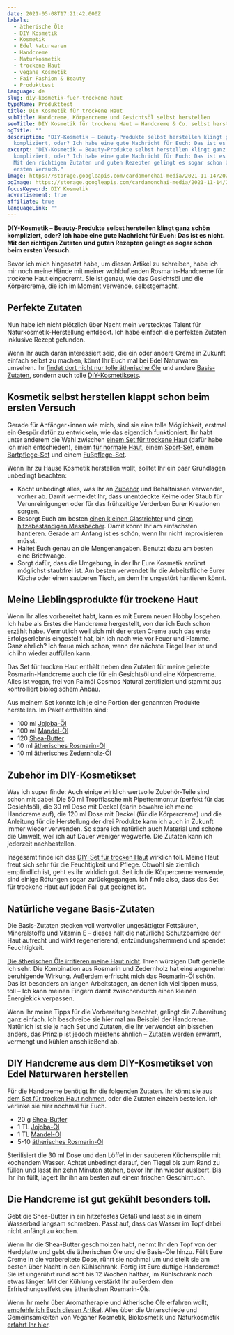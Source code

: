 ```yaml
---
date: 2021-05-08T17:21:42.000Z
labels:
  - ätherische Öle
  - DIY Kosmetik
  - Kosmetik
  - Edel Naturwaren
  - Handcreme
  - Naturkosmetik
  - trockene Haut
  - vegane Kosmetik
  - Fair Fashion & Beauty
  - Produkttest
language: de
slug: diy-kosmetik-fuer-trockene-haut
typeName: Produkttest
title: DIY Kosmetik für trockene Haut
subTitle: Handcreme, Körpercreme und Gesichtsöl selbst herstellen
seoTitle: DIY Kosmetik für trockene Haut – Handcreme & Co. selbst herstellen
ogTitle: ""
description: "DIY-Kosmetik – Beauty-Produkte selbst herstellen klingt ganz schön
  kompliziert, oder? Ich habe eine gute Nachricht für Euch: Das ist es nicht."
excerpt: "DIY-Kosmetik – Beauty-Produkte selbst herstellen klingt ganz schön
  kompliziert, oder? Ich habe eine gute Nachricht für Euch: Das ist es nicht.
  Mit den richtigen Zutaten und guten Rezepten gelingt es sogar schon beim
  ersten Versuch."
image: https://storage.googleapis.com/cardamonchai-media/2021-11-14/2021-05-2021-05-08-rosmarin-handcreme-diy-1titelbild-imagine-a8a898_6e7151_1440_1080/640.webp
ogImage: https://storage.googleapis.com/cardamonchai-media/2021-11-14/2021-05-diy-kosmetik-2-imagine-f8f8f8_928e78_1200_628/640.webp
focusKeyword: DIY Kosmetik
advertisement: true
affiliate: true
languageLink: ""
---
```


**DIY-Kosmetik – Beauty-Produkte selbst herstellen klingt ganz schön kompliziert, oder? Ich habe eine gute Nachricht für Euch: Das ist es nicht. Mit den richtigen Zutaten und guten Rezepten gelingt es sogar schon beim ersten Versuch.**

Bevor ich mich hingesetzt habe, um diesen Artikel zu schreiben, habe ich mir noch meine Hände mit meiner wohlduftenden Rosmarin-Handcreme für trockene Haut eingecremt. Sie ist genau, wie das Gesichtsöl und die Körpercreme, die ich im Moment verwende, selbstgemacht.

## Perfekte Zutaten

Nun habe ich nicht plötzlich über Nacht mein verstecktes Talent für Naturkosmetik-Herstellung entdeckt. Ich habe einfach die perfekten Zutaten inklusive Rezept gefunden.

Wenn Ihr auch daran interessiert seid, die ein oder andere Creme in Zukunft einfach selbst zu machen, könnt Ihr Euch mal bei Edel Naturwaren umsehen. Ihr [findet dort nicht nur tolle ätherische Öle](/2021/03/aromatherapie/) und andere [Basis-Zutaten](https://t.adcell.com/p/click?promoId=252519&slotId=80259&param0=https%3A%2F%2Fwww.edel-naturwaren.de%2Fcollections%2Falle-basisprodukte), sondern auch tolle [DIY-Kosmetiksets](https://t.adcell.com/p/click?promoId=252519&slotId=80259&param0=https%3A%2F%2Fwww.edel-naturwaren.de%2Fcollections%2Fdiy-sets).

## Kosmetik selbst herstellen klappt schon beim ersten Versuch

Gerade für Anfänger⋆innen wie mich, sind sie eine tolle Möglichkeit, erstmal ein Gespür dafür zu entwickeln, wie das eigentlich funktioniert. Ihr habt unter anderem die Wahl zwischen [einem Set für trockene Haut](https://t.adcell.com/p/click?promoId=252519&slotId=80259&param0=https%3A%2F%2Fwww.edel-naturwaren.de%2Fcollections%2Fdiy-sets%2Fproducts%2Fdiy-set-fur-trockene-haut) (dafür habe ich mich entschieden), einem [für normale Haut](https://t.adcell.com/p/click?promoId=252519&slotId=80259&param0=https%3A%2F%2Fwww.edel-naturwaren.de%2Fcollections%2Fdiy-sets%2Fproducts%2Fdiy-set-fur-normale-haut), einem [Sport-Set](https://t.adcell.com/p/click?promoId=252519&slotId=80259&param0=https%3A%2F%2Fwww.edel-naturwaren.de%2Fcollections%2Fdiy-sets%2Fproducts%2Fdiy-set-sport), einem [Bartpflege-Set](https://t.adcell.com/p/click?promoId=252519&slotId=80259&param0=https%3A%2F%2Fwww.edel-naturwaren.de%2Fcollections%2Fdiy-sets%2Fproducts%2Fdiy-set-bartpflege) und einem [Fußpflege-Set](https://t.adcell.com/p/click?promoId=252519&slotId=80259&param0=https%3A%2F%2Fwww.edel-naturwaren.de%2Fcollections%2Fdiy-sets%2Fproducts%2Fdiy-set-fusspflege).

Wenn Ihr zu Hause Kosmetik herstellen wollt, solltet Ihr ein paar Grundlagen unbedingt beachten:

- Kocht unbedingt alles, was Ihr an [Zubehör](https://t.adcell.com/p/click?promoId=252519&slotId=80259&param0=https%3A%2F%2Fwww.edel-naturwaren.de%2Fcollections%2Fzubehor) und Behältnissen verwendet, vorher ab. Damit vermeidet Ihr, dass unentdeckte Keime oder Staub für Verunreinigungen oder für das frühzeitige Verderben Eurer Kreationen sorgen.
- Besorgt Euch am besten [einen kleinen Glastrichter](https://t.adcell.com/p/click?promoId=252519&slotId=80259&param0=https%3A%2F%2Fwww.edel-naturwaren.de%2Fcollections%2Fzubehor%2Fproducts%2Fedels-trichter) und [einen hitzebeständigen Messbecher](https://t.adcell.com/p/click?promoId=252519&slotId=80259&param0=https%3A%2F%2Fwww.edel-naturwaren.de%2Fcollections%2Fzubehor%2Fproducts%2Fedels-minimessbecher). Damit könnt Ihr am einfachsten hantieren. Gerade am Anfang ist es schön, wenn Ihr nicht improvisieren müsst.
- Haltet Euch genau an die Mengenangaben. Benutzt dazu am besten eine Briefwaage.
- Sorgt dafür, dass die Umgebung, in der Ihr Eure Kosmetik anrührt möglichst staubfrei ist. Am besten verwendet Ihr die Arbeitsfläche Eurer Küche oder einen sauberen Tisch, an dem Ihr ungestört hantieren könnt.

<Gallery name="diy-kosmetik-edel-naturwaren-2" />

## Meine Lieblingsprodukte für trockene Haut

Wenn Ihr alles vorbereitet habt, kann es mit Eurem neuen Hobby losgehen. Ich habe als Erstes die Handcreme hergestellt, von der ich Euch schon erzählt habe. Vermutlich weil sich mit der ersten Creme auch das erste Erfolgserlebnis eingestellt hat, bin ich nach wie vor Feuer und Flamme. Ganz ehrlich? Ich freue mich schon, wenn der nächste Tiegel leer ist und ich ihn wieder auffüllen kann.

Das Set für trocken Haut enthält neben den Zutaten für meine geliebte Rosmarin-Handcreme auch die für ein Gesichtsöl und eine Körpercreme. Alles ist vegan, frei von Palmöl Cosmos Natural zertifiziert und stammt aus kontrolliert biologischem Anbau.

Aus meinem Set konnte ich je eine Portion der genannten Produkte herstellen. Im Paket enthalten sind:

- 100 ml [Jojoba-Öl](https://t.adcell.com/p/click?promoId=252519&slotId=80259&param0=https%3A%2F%2Fwww.edel-naturwaren.de%2Fcollections%2Fbasisprodukte%2Fproducts%2Fedels-jojoba-ol-100ml)
- 100 ml [Mandel-Öl](https://t.adcell.com/p/click?promoId=252519&slotId=80259&param0=https%3A%2F%2Fwww.edel-naturwaren.de%2Fcollections%2Fbasisprodukte%2Fproducts%2Fedels-mandel-ol-100ml)
- 120 [Shea-Butter](https://t.adcell.com/p/click?promoId=252519&slotId=80259&param0=https%3A%2F%2Fwww.edel-naturwaren.de%2Fcollections%2Fbasisprodukte%2Fproducts%2Fedels-shea-butter-120-ml)
- 10 ml [ätherisches Rosmarin-Öl](https://t.adcell.com/p/click?promoId=252519&slotId=80259&param0=https%3A%2F%2Fwww.edel-naturwaren.de%2Fcollections%2Fatherische-ole%2Fproducts%2Fatherisches-rosmarin-ol-10ml)
- 10 ml [ätherisches Zedernholz-Öl](https://t.adcell.com/p/click?promoId=252519&slotId=80259&param0=https%3A%2F%2Fwww.edel-naturwaren.de%2Fcollections%2Fatherische-ole%2Fproducts%2Fatherisches-zedernholz-ol-10ml)

## Zubehör im DIY-Kosmetikset

Was ich super finde: Auch einige wirklich wertvolle Zubehör-Teile sind schon mit dabei: Die 50 ml Tropfflasche mit Pipettenmontur (perfekt für das Gesichtsöl), die 30 ml Dose mit Deckel (darin bewahre ich meine Handcreme auf), die 120 ml Dose mit Deckel (für die Körpercreme) und die Anleitung für die Herstellung der drei Produkte kann ich auch in Zukunft immer wieder verwenden. So spare ich natürlich auch Material und schone die Umwelt, weil ich auf Dauer weniger wegwerfe. Die Zutaten kann ich jederzeit nachbestellen.

Insgesamt finde ich das [DIY-Set für trocken Haut](https://t.adcell.com/p/click?promoId=252519&slotId=80259&param0=https%3A%2F%2Fwww.edel-naturwaren.de%2Fcollections%2Fdiy-sets%2Fproducts%2Fdiy-set-fur-trockene-haut) wirklich toll. Meine Haut freut sich sehr für die Feuchtigkeit und Pflege. Obwohl sie ziemlich empfindlich ist, geht es ihr wirklich gut. Seit ich die Körpercreme verwende, sind einige Rötungen sogar zurückgegangen. Ich finde also, dass das Set für trockene Haut auf jeden Fall gut geeignet ist.

## Natürliche vegane Basis-Zutaten

Die Basis-Zutaten stecken voll wertvoller ungesättigter Fettsäuren, Mineralstoffe und Vitamin E – dieses hält die natürliche Schutzbarriere der Haut aufrecht und wirkt regenerierend, entzündungshemmend und spendet Feuchtigkeit.

[Die ätherischen Öle irritieren meine Haut nicht](/2021/03/aromatherapie/). Ihren würzigen Duft genieße ich sehr. Die Kombination aus Rosmarin und Zedernholz hat eine angenehm beruhigende Wirkung. Außerdem erfrischt mich das Rosmarin-Öl schön. Das ist besonders an langen Arbeitstagen, an denen ich viel tippen muss, toll – Ich kann meinen Fingern damit zwischendurch einen kleinen Energiekick verpassen.

Wenn Ihr meine Tipps für die Vorbereitung beachtet, gelingt die Zubereitung ganz einfach. Ich beschreibe sie hier mal am Beispiel der Handcreme. Natürlich ist sie je nach Set und Zutaten, die Ihr verwendet ein bisschen anders, das Prinzip ist jedoch meistens ähnlich – Zutaten werden erwärmt, vermengt und kühlen anschließend ab.

## DIY Handcreme aus dem DIY-Kosmetikset von Edel Naturwaren herstellen

Für die Handcreme benötigt Ihr die folgenden Zutaten. [Ihr könnt sie aus dem Set für trocken Haut nehmen](https://t.adcell.com/p/click?promoId=252519&slotId=80259&param0=https%3A%2F%2Fwww.edel-naturwaren.de%2Fcollections%2Fdiy-sets%2Fproducts%2Fdiy-set-fur-trockene-haut), oder die Zutaten einzeln bestellen. Ich verlinke sie hier nochmal für Euch.

- 20 g [Shea-Butter](https://t.adcell.com/p/click?promoId=252519&slotId=80259&param0=https%3A%2F%2Fwww.edel-naturwaren.de%2Fcollections%2Fbasisprodukte%2Fproducts%2Fedels-shea-butter-120-ml)
- 1 TL [Jojoba-Öl](https://t.adcell.com/p/click?promoId=252519&slotId=80259&param0=https%3A%2F%2Fwww.edel-naturwaren.de%2Fcollections%2Fbasisprodukte%2Fproducts%2Fedels-jojoba-ol-100ml)
- 1 TL [Mandel-Öl](https://t.adcell.com/p/click?promoId=252519&slotId=80259&param0=https%3A%2F%2Fwww.edel-naturwaren.de%2Fcollections%2Fbasisprodukte%2Fproducts%2Fedels-mandel-ol-100ml)
- 5-10 [ätherisches Rosmarin-Öl](https://t.adcell.com/p/click?promoId=252519&slotId=80259&param0=https%3A%2F%2Fwww.edel-naturwaren.de%2Fcollections%2Fatherische-ole%2Fproducts%2Fatherisches-rosmarin-ol-10ml)

Sterilisiert die 30 ml Dose und den Löffel in der sauberen Küchenspüle mit kochendem Wasser. Achtet unbedingt darauf, den Tiegel bis zum Rand zu füllen und lasst ihn zehn Minuten stehen, bevor Ihr ihn wieder ausleert. Bis Ihr ihn füllt, lagert Ihr ihn am besten auf einem frischen Geschirrtuch.

## Die Handcreme ist gut gekühlt besonders toll.

Gebt die Shea-Butter in ein hitzefestes Gefäß und lasst sie in einem Wasserbad langsam schmelzen. Passt auf, dass das Wasser im Topf dabei nicht anfängt zu kochen.

Wenn Ihr die Shea-Butter geschmolzen habt, nehmt Ihr den Topf von der Herdplatte und gebt die ätherischen Öle und die Basis-Öle hinzu. Füllt Eure Creme in die vorbereitete Dose, rührt sie nochmal um und stellt sie am besten über Nacht in den Kühlschrank. Fertig ist Eure duftige Handcreme! Sie ist ungerührt rund acht bis 12 Wochen haltbar, im Kühlschrank noch etwas länger. Mit der Kühlung verstärkt Ihr außerdem den Erfrischungseffekt des ätherischen Rosmarin-Öls.

<Gallery name="diy-kosmetik-edel-naturwaren-1" />

Wenn ihr mehr über Aromatherapie und Ätherische Öle erfahren wollt, [empfehle ich Euch diesen Artikel](/2021/03/aromatherapie/). Alles über die Unterschiede und Gemeinsamkeiten von Veganer Kosmetik, Biokosmetik und Naturkosmetik [erfahrt Ihr hier](/2018/03/vegane-kosmetik-und-naturkosmetik/).
